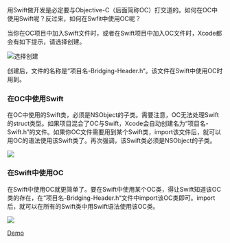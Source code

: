 用Swift做开发是必定要与Objective-C（后面简称OC）打交道的。如何在OC中使用Swift呢？反过来，如何在Swfit中使用OC呢？

当你在OC项目中加入Swift文件时，或者在Swift项目中加入OC文件时，Xcode都会有如下提示，请选择创建。

![选择创建](http://7xu1xn.com1.z0.glb.clouddn.com/blogScreen%20Shot%202016-05-24%20at%2012.49.16%20PM.png)

创建后，文件的名称是“项目名-Bridging-Header.h“。该文件在Swift中使用OC时用到。

### 在OC中使用Swift
在OC中使用的Swift类，必须是NSObject的子类。需要注意，OC无法处理Swift的struct类型。如果项目混合了OC与Swift，Xcode会自动创建名为“项目名-Swift.h”的文件。如果你OC文件需要用到某个Swift类，import该文件后，就可以用OC的语法使用该Swift类了。再次强调，该Swift类必须是NSObject的子类。

![](http://7xu1xn.com1.z0.glb.clouddn.com/blogScreen%20Shot%202016-05-24%20at%202.36.42%20PM.png)

### 在Swift中使用OC
在Swift中使用OC就更简单了。要在Swift中使用某个OC类，得让Swift知道该OC类的存在，在“项目名-Bridging-Header.h“文件中import该OC类即可。import后，就可以在所有的Swift类中用Swift语法使用该OC类。

![](http://7xu1xn.com1.z0.glb.clouddn.com/blogScreen%20Shot%202016-05-24%20at%202.49.12%20PM.png)

[Demo](https://github.com/st0x8/SwiftWithOC)

